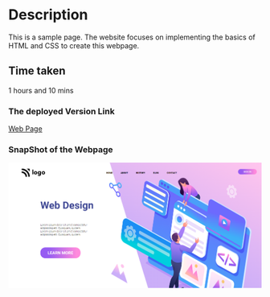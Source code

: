 # Description
This is a sample page. The website focuses on implementing the basics of HTML and CSS to create this webpage.

## Time taken

1 hours and 10 mins

### The deployed Version Link

[Web Page](https://webpagelp.netlify.app/)

### SnapShot of the Webpage

![Webpage](./8.png)